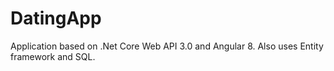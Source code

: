 # DatingApp
Application based on .Net Core Web API 3.0 and Angular 8. Also uses Entity framework and SQL. 
